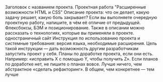 Заголовок с названием проекта. 
Проектная работа "Расширенные возможности HTML и CSS" 
Описание проекта: что он делает, какую задачу решает, какую боль закрывает? Если вы выполняете очередную проектную работу, напишите, в чём её отличие от предыдущей.
Флексбоксы, БЭМ и позиционирование.
Также в описании можно рассказать о технологиях, которые вы применяли в проекте.
одностраничный сайт
Инструкция по использованию проекта и системные требования: версия языка, необходимые расширения. Цель такой инструкции — дать возможность другим разработчикам запустить проект у себя.
Планы по доработке проекта, если они есть. Например: «исправить X с помощью Y, чтобы получить Z». Если планов по доработке нет, не пишите о планах вовсе. Лучше ничего, чем абстрактное «сделать рефакторинг». В общем, чем конкретнее — тем лучше
